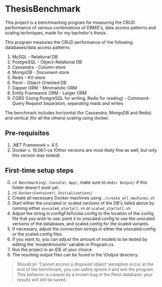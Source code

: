 # ThesisBenchmark
This project is a benchmarking program for measuring the CRUD performance of various combinations of DBMS's, data access patterns and scaling techniques,
made for my bachelor's thesis.

This program measures the CRUD performance of the following databases/data access patterns:

1. MySQL - Relational DB
2. PostgreSQL - Object-Relational DB
3. Cassandra - Column-store
4. MongoDB - Document-store
5. Redis - KV-store
6. Perst - Object-Oriented DB
7. Dapper ORM - Minimalistic ORM
8. Entity Framework ORM - Larger ORM
9. CQRS (Using PostgreSQL for writing, Redis for reading) - Command-Query Request Separation, separating reads and writes

The benchmark includes horizontal (for Cassandra, MongoDB and Redis) and vertical (for all the others) scaling using docker.



Pre-requisites
-----------------------------------------
1. .NET Framework v. 4.5
2. Docker v. 18.06.1-ce (Other versions are most likely fine as well, but only this version was tested)

First-time setup steps
-----------------------------------------
0. `cd Benchmarking\ Console\ App/`, make sure to `mkdir Output/` if this folder doesn't exist yet.
1. `cd Docker/Container\ Initializations/`
2. Create all necessary Docker machines using `./create_all_machines.sh`
3. Start either the unscaled or scaled versions of the DB's listed above by running either `unscaled_startall.sh` or `scaled_startall.sh`
4. Adjust the string in configFileToUse.config to the location of the config file that you wish to use: point it to unscaled.config to 
   use the unscaled versions of the databases, and scaled.config for the scaled variants.
5. If necessary, adjust the connection strings in either the unscaled.config or the scaled.config files.
6. If you want to, you can adjust the amount of models to be tested by editing the 'modelAmounts' variable in Program.cs.
7. Run the project in an IDE of your choice.
8. The resulting output files can be found in the \Output directory.

> Should an 'Cannot access a disposed object' exception occur at the end of the benchmark, you can safely ignore it and exit the program. This behavior is caused by a known bug in the Perst database; your results will still be saved.
